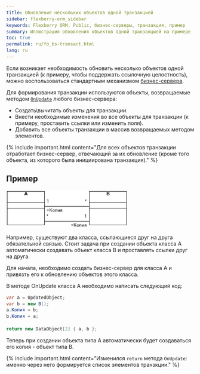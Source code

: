 ```yaml
---
title: Обновление нескольких объектов одной транзакцией
sidebar: flexberry-orm_sidebar
keywords: Flexberry ORM, Public, бизнес-серверы, транзакция, пример
summary: Иллюстрация обновления объектов одной транзакцией на примере
toc: true
permalink: ru/fo_bs-transact.html
lang: ru
---
```


Если возникает необходимость обновить несколько объектов одной транзакцией (к примеру, чтобы поддержать ссылочную целостность), можно воспользоваться стандартным механизмом [бизнес-сервера](fo_bs-wrapper.html).

Для формирования транзакции используются объекты, возвращаемые методом [`OnUpdate`](fo_bs-example.html) любого бизнес-сервера:

* Создать\вычитать объекты для транзакции.
* Внести необходимые изменения во все объекты для транзакции (к примеру, проставить ссылки или изменить поля).
* Добавить все объекты транзакции в массив возвращаемых методом элементов.

{% include important.html content="Для всех объектов транзакции отработает бизнес-сервер, отвечающий за их обновление (кроме того объекта, из которого была инициирована транзакция)." %}

## Пример

![](/images/pages/products/flexberry-orm/business-servers/bs-transact-example.png)

Например, существуют два класса, ссылающиеся друг на друга обязательной связью. Стоит задача при создании объекта класса A автоматически создавать объект класса В и проставлять ссылки друг на друга.

Для начала, необходимо создать бизнес-сервер для класса A и привязть его к обновлению объектов этого класса.

В методе OnUpdate класса A необходимо написать следующий код:

```csharp
var a = UpdatedObject;
var b = new B();
a.Копия = b;
b.Копия = a;

return new DataObject[2] { a, b }; 
```

Теперь при создании объекта типа А автоматически будет создаваться его копия - объект типа В.

{% include important.html content="Изменился `return` метода `OnUpdate`: именно через него формируется список элементов транзкции." %}
